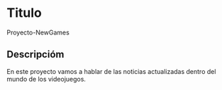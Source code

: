 # Titulo
Proyecto-NewGames
##  Descripcióm
En este proyecto vamos a hablar de las noticias actualizadas dentro del mundo de los videojuegos.
